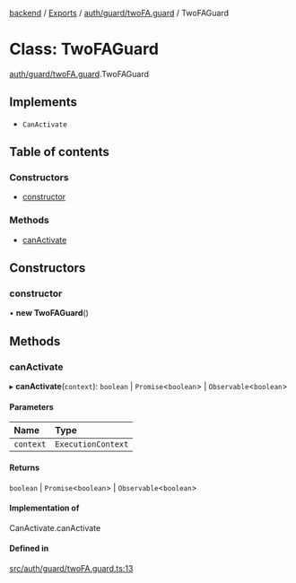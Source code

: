 [backend](../README.md) / [Exports](../modules.md) / [auth/guard/twoFA.guard](../modules/auth_guard_twoFA_guard.md) / TwoFAGuard

# Class: TwoFAGuard

[auth/guard/twoFA.guard](../modules/auth_guard_twoFA_guard.md).TwoFAGuard

## Implements

- `CanActivate`

## Table of contents

### Constructors

- [constructor](auth_guard_twoFA_guard.TwoFAGuard.md#constructor)

### Methods

- [canActivate](auth_guard_twoFA_guard.TwoFAGuard.md#canactivate)

## Constructors

### constructor

• **new TwoFAGuard**()

## Methods

### canActivate

▸ **canActivate**(`context`): `boolean` \| `Promise`<`boolean`\> \| `Observable`<`boolean`\>

#### Parameters

| Name | Type |
| :------ | :------ |
| `context` | `ExecutionContext` |

#### Returns

`boolean` \| `Promise`<`boolean`\> \| `Observable`<`boolean`\>

#### Implementation of

CanActivate.canActivate

#### Defined in

[src/auth/guard/twoFA.guard.ts:13](https://github.com/GQDeltex/ft_transcendence/blob/fdce073/backend/src/auth/guard/twoFA.guard.ts#L13)
